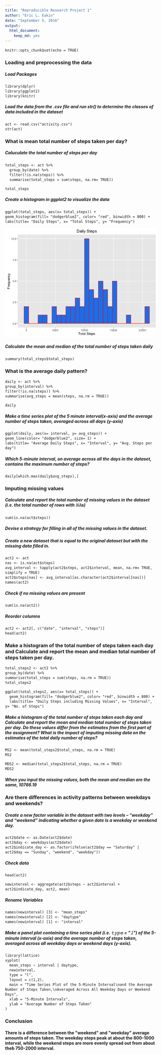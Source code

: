 ```yaml
---
title: "Reproducible Research Project 1"
author: "Eric L. Eakin"
date: "September 5, 2016"
output: 
  html_document: 
    keep_md: yes
---
```


```{r setup, include=FALSE}
knitr::opts_chunk$set(echo = TRUE)
```

### Loading and preprocessing the data

##### Load Packages

```{r}
library(dplyr)
library(ggplot2)
library(knitr)
```

##### Load the data from the .csv file and run str() to determine the classes of data included in the dataset

```{r}
act <- read.csv("activity.csv")
str(act)
```

### What is mean total number of steps taken per day?
##### Caluculate the total number of steps per day

```{r}
total_steps <- act %>% 
  group_by(date) %>%
  filter(!is.na(steps)) %>%
  summarise(total_steps = sum(steps, na.rm= TRUE))
```

```{r}
total_steps
```

##### Create a histogram in ggplot2 to visualize the data

```{r}
ggplot(total_steps, aes(x= total_steps)) +
geom_histogram(fill= "dodgerblue2", color= "red", binwidth = 800) +
labs(title= "Daily Steps", x= "Total Steps", y= "Frequency")
```
![Histogram 1](figure/unnamed-chunk-5-1.png)

##### Calculate the mean and median of the total number of steps taken daily

```{r}
summary(total_steps$total_steps)
```

### What is the average daily pattern?

```{r}
daily <- act %>%
group_by(interval) %>%
filter(!is.na(steps)) %>%
summarise(avg_steps = mean(steps, na.rm = TRUE))
```

```{r}
daily
```

##### Make a time series plot of the 5 minute interval(x-axis) and the average number of steps taken, averaged across all days (y-axis)

```{r}
ggplot(daily, aes(x= interval, y= avg_steps)) +
geom_line(color= "dodgerblue2", size= 1) +
labs(title= "Average Daily Steps", x= "Interval", y= "Avg. Steps per day")
```

##### Which 5-minute interval, on average across all the days in the dataset, contains the maximum number of steps?

```{r}
daily[which.max(daily$avg_steps),]
```

### Imputing missing values

##### Calculate and report the total number of missing values in the dataset (i.e. the total number of rows with 𝙽𝙰s)

```{r}
sum(is.na(act$steps))
```

##### Devise a strategy for filling in all of the missing values in the dataset. 
##### Create a new dataset that is equal to the original dataset but with the missing data filled in.

```{r}
act2 <- act
nas <- is.na(act$steps)
avg_interval <- tapply(act2$steps, act2$interval, mean, na.rm= TRUE, simplify = TRUE)
act2$steps[nas] <- avg_interval[as.character(act2$interval[nas])]
names(act2)
```

##### Check if no missing values are present

```{r}
sum(is.na(act2))
```

##### Reorder columns

```{r}
act2 <- act2[, c("date", "interval", "steps")]
head(act2)
```

### Make a histogram of the total number of steps taken each day and Calculate and report the mean and median total number of steps taken per day. 

```{r}
total_steps2 <- act2 %>%
group_by(date) %>%
summarise(total_steps = sum(steps, na.rm = TRUE))
total_steps2
```

```{r}
ggplot(total_steps2, aes(x= total_steps)) +
  geom_histogram(fill= "dodgerblue2", color= "red", binwidth = 800) +
  labs(title= "Daily Steps including Missing Values", x= "Interval", y= "No. of Steps")
```

##### Make a histogram of the total number of steps taken each day and Calculate and report the mean and median total number of steps taken per day. Do these values differ from the estimates from the first part of the assignment? What is the impact of imputing missing data on the estimates of the total daily number of steps?

```{r}
MS2 <- mean(total_steps2$total_steps, na.rm = TRUE)
MS2
```

```{r}
MDS2 <- median(total_steps2$total_steps, na.rm = TRUE)
MDS2
```

##### When you input the missing values, both the mean and median are the same, 10766.19

### Are there differences in activity patterns between weekdays and weekends?

##### Create a new factor variable in the dataset with two levels – “weekday” and “weekend” indicating whether a given date is a weekday or weekend day.

```{r}
act2$date <- as.Date(act2$date)
act2$day <- weekdays(act2$date)
act2$indicate_day <- as.factor(ifelse(act2$day == "Saturday" |
act2$day == "Sunday", "weekend", "weekday"))
```

##### Check data

```{r}
head(act2)
```

```{r}
newinterval <- aggregate(act2$steps ~ act2$interval + act2$indicate_day, act2, mean)
```

##### Rename Variables

```{r}
names(newinterval) [3] <- "mean_steps"
names(newinterval) [2] <- "daytype"
names(newinterval) [1] <- "interval"
```

##### Make a panel plot containing a time series plot (i.e. 𝚝𝚢𝚙𝚎 = "𝚕") of the 5-minute interval (x-axis) and the average number of steps taken, averaged across all weekday days or weekend days (y-axis).

```{r}
library(lattice)
xyplot(
  mean_steps ~ interval | daytype,
  newinterval,
  type = "l",
  layout = c(1,2),
  main = "Time Series Plot of the 5-Minute Interval\nand the Average Number of Steps Taken,\nAveraged Across All Weekday Days or Weekend Days",
  xlab = "5-Minute Intervals",
  ylab = "Average Number of Steps Taken"
)
```

### Conclusion

#### There is a difference between the "weekend" and "weekday" average amounts of steps taken. The weekday steps peak at about the 800-1000 interval, while the weekend steps are more evenly spread out from about theb 750-2000 interval. 
